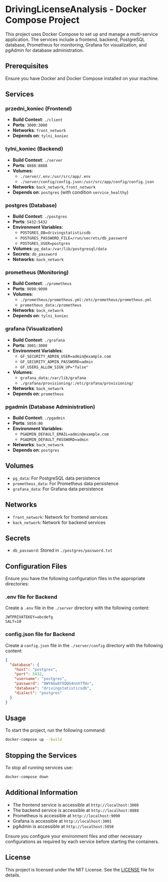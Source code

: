 # DrivingLicenseAnalysis - Docker Compose Project

This project uses Docker Compose to set up and manage a multi-service application. The services include a frontend, backend, PostgreSQL database, Prometheus for monitoring, Grafana for visualization, and pgAdmin for database administration.

## Prerequisites

Ensure you have Docker and Docker Compose installed on your machine.

## Services

### przedni_koniec (Frontend)
- **Build Context**: `./client`
- **Ports**: `3000:3000`
- **Networks**: `front_network`
- **Depends on**: `tylni_koniec`

### tylni_koniec (Backend)
- **Build Context**: `./server`
- **Ports**: `8888:8888`
- **Volumes**:
  - `./server/.env:/usr/src/app/.env`
  - `./server/config/config.json:/usr/src/app/config/config.json`
- **Networks**: `back_network`, `front_network`
- **Depends on**: `postgres` (with condition `service_healthy`)

### postgres (Database)
- **Build Context**: `./postgres`
- **Ports**: `5432:5432`
- **Environment Variables**:
  - `POSTGRES_DB=drivingstatisticsdb`
  - `POSTGRES_PASSWORD_FILE=/run/secrets/db_password`
  - `POSTGRES_USER=postgres`
- **Volumes**: `pg_data:/var/lib/postgresql/data`
- **Secrets**: `db_password`
- **Networks**: `back_network`

### prometheus (Monitoring)
- **Build Context**: `./prometheus`
- **Ports**: `9090:9090`
- **Volumes**:
  - `./prometheus/prometheus.yml:/etc/prometheus/prometheus.yml`
  - `prometheus_data:/prometheus`
- **Networks**: `back_network`
- **Depends on**: `tylni_koniec`

### grafana (Visualization)
- **Build Context**: `./grafana`
- **Ports**: `3001:3000`
- **Environment Variables**:
  - `GF_SECURITY_ADMIN_USER=admin@example.com`
  - `GF_SECURITY_ADMIN_PASSWORD=admin`
  - `GF_USERS_ALLOW_SIGN_UP="false"`
- **Volumes**:
  - `grafana_data:/var/lib/grafana`
  - `./grafana/provisioning/:/etc/grafana/provisioning/`
- **Networks**: `back_network`
- **Depends on**: `prometheus`

### pgadmin (Database Administration)
- **Build Context**: `./pgadmin`
- **Ports**: `5050:80`
- **Environment Variables**:
  - `PGADMIN_DEFAULT_EMAIL=admin@example.com`
  - `PGADMIN_DEFAULT_PASSWORD=admin`
- **Networks**: `back_network`
- **Depends on**: `postgres`

## Volumes

- `pg_data`: For PostgreSQL data persistence
- `prometheus_data`: For Prometheus data persistence
- `grafana_data`: For Grafana data persistence

## Networks

- `front_network`: Network for frontend services
- `back_network`: Network for backend services

## Secrets

- `db_password`: Stored in `./postgres/password.txt`

## Configuration Files

Ensure you have the following configuration files in the appropriate directories:

### .env file for Backend
Create a `.env` file in the `./server` directory with the following content:

```plaintext
JWTPRIVATEKEY=abcdefg
SALT=10
```

### config.json file for Backend
Create a `config.json` file in the `./server/config` directory with the following content:

```json
{
  "database": {
    "host": "postgres",
    "port": 5432,
    "username": "postgres",
    "password": "8WYAGw8fXQQG4nnX7THv",
    "database": "drivingstatisticsdb",
    "dialect": "postgres"
  }
}
```

## Usage

To start the project, run the following command:

```sh
docker-compose up --build
```

## Stopping the Services

To stop all running services use:

```sh
docker-compose down
```

## Additional Information

- The frontend service is accessible at `http://localhost:3000`
- The backend service is accessible at `http://localhost:8888`
- Prometheus is accessible at `http://localhost:9090`
- Grafana is accessible at `http://localhost:3001`
- pgAdmin is accessible at `http://localhost:5050`

Ensure you configure your environment files and other necessary configurations as required by each service before starting the containers.

## License

This project is licensed under the MIT License. See the [LICENSE](LICENSE) file for details.

